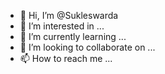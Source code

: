 - 👋 Hi, I’m @Sukleswarda
- 👀 I’m interested in ...
- 🌱 I’m currently learning ...
- 💞️ I’m looking to collaborate on ...
- 📫 How to reach me ...

<!---
Sukleswarda/Sukleswarda is a ✨ special ✨ repository because its `README.md` (this file) appears on your GitHub profile.
You can click the Preview link to take a look at your changes.
--->
